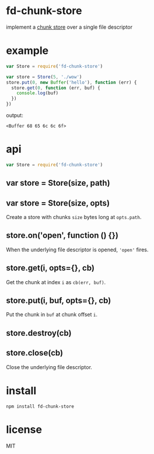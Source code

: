 # fd-chunk-store

implement a [chunk store](https://github.com/mafintosh/abstract-chunk-store)
over a single file descriptor

# example

``` js
var Store = require('fd-chunk-store')

var store = Store(5, './wow')
store.put(0, new Buffer('hello'), function (err) {
  store.get(0, function (err, buf) {
    console.log(buf)
  })
})
```

output:

```
<Buffer 68 65 6c 6c 6f>
```

# api

``` js
var Store = require('fd-chunk-store')
```

## var store = Store(size, path)
## var store = Store(size, opts)

Create a store with chunks `size` bytes long at `opts.path`.

## store.on('open', function () {})

When the underlying file descriptor is opened, `'open'` fires.

## store.get(i, opts={}, cb)

Get the chunk at index `i` as `cb(err, buf)`.

## store.put(i, buf, opts={}, cb)

Put the chunk in `buf` at chunk offset `i`.

## store.destroy(cb)
## store.close(cb)

Close the underlying file descriptor.

# install

```
npm install fd-chunk-store
```

# license

MIT
